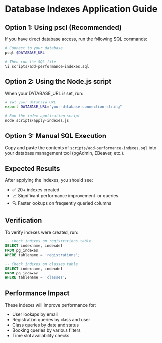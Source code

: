# Database Indexes Application Guide

## Option 1: Using psql (Recommended)

If you have direct database access, run the following SQL commands:

```bash
# Connect to your database
psql $DATABASE_URL

# Then run the SQL file
\i scripts/add-performance-indexes.sql
```

## Option 2: Using the Node.js script

When your DATABASE_URL is set, run:

```bash
# Set your database URL
export DATABASE_URL="your-database-connection-string"

# Run the index application script
node scripts/apply-indexes.js
```

## Option 3: Manual SQL Execution

Copy and paste the contents of `scripts/add-performance-indexes.sql` into your database management tool (pgAdmin, DBeaver, etc.).

## Expected Results

After applying the indexes, you should see:
- ✅ 20+ indexes created
- 📈 Significant performance improvement for queries
- 🔍 Faster lookups on frequently queried columns

## Verification

To verify indexes were created, run:

```sql
-- Check indexes on registrations table
SELECT indexname, indexdef 
FROM pg_indexes 
WHERE tablename = 'registrations';

-- Check indexes on classes table  
SELECT indexname, indexdef 
FROM pg_indexes 
WHERE tablename = 'classes';
```

## Performance Impact

These indexes will improve performance for:
- User lookups by email
- Registration queries by class and user
- Class queries by date and status
- Booking queries by various filters
- Time slot availability checks